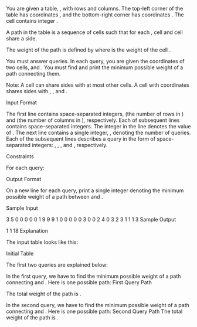You are given a table, , with  rows and  columns. The top-left corner of the table has coordinates , and the bottom-right corner has coordinates . The  cell contains integer .

A path in the table is a sequence of cells  such that for each , cell  and cell  share a side.

The weight of the path  is defined by  where  is the weight of the cell .

You must answer  queries. In each query, you are given the coordinates of two cells,  and . You must find and print the minimum possible weight of a path connecting them.

Note: A cell can share sides with at most  other cells. A cell with coordinates  shares sides with , ,  and .

Input Format

The first line contains  space-separated integers,  (the number of rows in ) and  (the number of columns in ), respectively.
Each of  subsequent lines contains  space-separated integers. The  integer in the  line denotes the value of .
The next line contains a single integer, , denoting the number of queries.
Each of the  subsequent lines describes a query in the form of  space-separated integers: , , , and , respectively.

Constraints

For each query:

Output Format

On a new line for each query, print a single integer denoting the minimum possible weight of a path between  and .

Sample Input

3 5
0 0 0 0 0
1 9 9 9 1
0 0 0 0 0
3
0 0 2 4
0 3 2 3
1 1 1 3
Sample Output

1
1
18
Explanation

The input table looks like this:

Initial Table

The first two queries are explained below:

In the first query, we have to find the minimum possible weight of a path connecting  and . Here is one possible path: First Query Path

The total weight of the path is .

In the second query, we have to find the minimum possible weight of a path connecting  and . Here is one possible path: Second Query Path The total weight of the path is .
